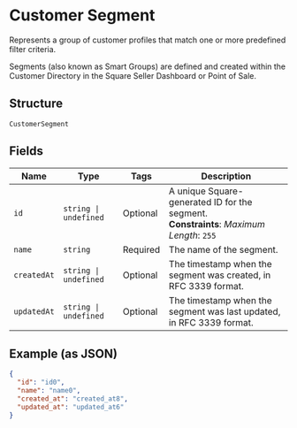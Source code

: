 
# Customer Segment

Represents a group of customer profiles that match one or more predefined filter criteria.

Segments (also known as Smart Groups) are defined and created within the Customer Directory in the
Square Seller Dashboard or Point of Sale.

## Structure

`CustomerSegment`

## Fields

| Name | Type | Tags | Description |
|  --- | --- | --- | --- |
| `id` | `string \| undefined` | Optional | A unique Square-generated ID for the segment.<br>**Constraints**: *Maximum Length*: `255` |
| `name` | `string` | Required | The name of the segment. |
| `createdAt` | `string \| undefined` | Optional | The timestamp when the segment was created, in RFC 3339 format. |
| `updatedAt` | `string \| undefined` | Optional | The timestamp when the segment was last updated, in RFC 3339 format. |

## Example (as JSON)

```json
{
  "id": "id0",
  "name": "name0",
  "created_at": "created_at8",
  "updated_at": "updated_at6"
}
```

